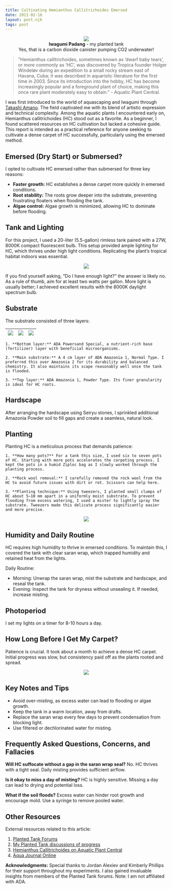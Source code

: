 ```yaml
---
title: Cultivating Hemianthus Callitrichoides Emersed
date: 2011-02-16
layout: post.njk
tags: post
---
```


<p align="center" style="text-align: center">
<img src="/assets/images/iwagumi-padang.jpg" /><br/>
<strong>Iwagumi Padang</strong> - my planted tank <br/>
Yes, that is a carbon dioxide canister pumping CO2 underwater!
</p>

>"Hemianthus callitrichoides, sometimes known as ‘dwarf baby tears’, or more commonly as ‘HC’, was discovered by Tropica founder Holger Windeløv during an expedition to a small rocky stream east of Havana, Cuba; it was described in aquaristic literature for the first time in 2003. Since its introduction into the hobby, HC has become increasingly popular and a foreground plant of choice, making this once rare plant moderately easy to obtain." - Aquatic Plant Central.

I was first introduced to the world of aquascaping and Iwagumi through [Takashi Amano](https://en.wikipedia.org/wiki/Takashi_Amano). The field captivated me with its blend of artistic expression and technical complexity. Among the aquatic plants I encountered early on, Hemianthus callitrichoides (HC) stood out as a favorite. As a beginner, I found scattered resources on HC cultivation but lacked a cohesive guide. This report is intended as a practical reference for anyone seeking to cultivate a dense carpet of HC successfully, particularly using the emersed method.

## Emersed (Dry Start) or Submersed?
I opted to cultivate HC emersed rather than submersed for three key reasons:

* **Faster growth:** HC establishes a dense carpet more quickly in emersed conditions.
* **Root stability:** The roots grow deeper into the substrate, preventing frustrating floaters when flooding the tank.
* **Algae control:** Algae growth is minimized, allowing HC to dominate before flooding.

## Tank and Lighting
For this project, I used a 20-liter (5.5-gallon) rimless tank paired with a 27W, 8000K compact fluorescent bulb. This setup provided ample lighting for HC, which thrives under high light conditions. Replicating the plant’s tropical habitat indoors was essential.

<p align="center" style="text-align: center">
<img src="/assets/images/iwagumi-tank-and-lighting.jpg" />
</p>

If you find yourself asking, “Do I have enough light?” the answer is likely no. As a rule of thumb, aim for at least two watts per gallon. More light is usually better; I achieved excellent results with the 8000K daylight spectrum bulb.


## Substrate
The substrate consisted of three layers:

| ![](/assets/images/iwagumi-substrate.jpg) | ![](/assets/images/iwagumi-substrate-2.jpg) | ![](/assets/images/iwagumi-substrate-3.jpg) |
| :--: | :--: | :--: |
	
    1. **Bottom layer:** ADA Powersand Special, a nutrient-rich base (fertilizer) layer with beneficial microorganisms.
	
    2. **Main substrate:** A 4 cm layer of ADA Amazonia 1, Normal Type. I preferred this over Amazonia 2 for its durability and balanced chemistry. It also maintains its scape reasonably well once the tank is flooded.
	
    3. **Top layer:** ADA Amazonia 1, Powder Type. Its finer granularity is ideal for HC roots.

## Hardscape
After arranging the hardscape using Seiryu stones, I sprinkled additional Amazonia Powder soil to fill gaps and create a seamless, natural look.

## Planting
Planting HC is a meticulous process that demands patience:
	
    1. **How many pots?** For a tank this size, I used six to seven pots of HC. Starting with more pots accelerates the carpeting process. I kept the pots in a humid Ziploc bag as I slowly worked through the planting process.
	
    2. **Rock wool removal:** I carefully removed the rock wool from the HC to avoid future issues with dirt or rot. Scissors can help here.
	
    3. **Planting technique:** Using tweezers, I planted small clumps of HC about 5–10 mm apart in a uniformly moist substrate. To prevent flooding from excess watering, I used a mister to lightly spray the substrate. Tweezers made this delicate process significantly easier and more precise.


<p style="text-align: center">
<img src="/assets/images/iwagumi-humidity.jpg" />
</p>

## Humidity and Daily Routine
HC requires high humidity to thrive in emersed conditions. To maintain this, I covered the tank with clear saran wrap, which trapped humidity and retained heat from the lights.

Daily Routine:

* Morning: Unwrap the saran wrap, mist the substrate and hardscape, and reseal the tank.
* Evening: Inspect the tank for dryness without unsealing it. If needed, increase misting.

## Photoperiod
I set my lights on a timer for 8-10 hours a day.

## How Long Before I Get My Carpet? ##
Patience is crucial. It took about a month to achieve a dense HC carpet. Initial progress was slow, but consistency paid off as the plants rooted and spread.

<p style="text-align: center">
<img src="/assets/images/iwagumi-padang.jpg" />
</p>
  
  
## Key Notes and Tips

* Avoid over-misting, as excess water can lead to flooding or algae growth.
* Keep the tank in a warm location, away from drafts.
* Replace the saran wrap every few days to prevent condensation from blocking light.
* Use filtered or dechlorinated water for misting.
    
    
## Frequently Asked Questions, Concerns, and Fallacies ##

**Will HC suffocate without a gap in the saran wrap seal?**
No. HC thrives with a tight seal. Daily misting provides sufficient airflow.

**Is it okay to miss a day of misting?**
HC is highly sensitive. Missing a day can lead to drying and potential loss.

**What if the soil floods?**
Excess water can hinder root growth and encourage mold. Use a syringe to remove pooled water.


## Other Resources ##
External resources related to this article:

1. [Planted Tank Forums](http://www.plantedtank.net)
2. [My Planted Tank discussions of progress](https://www.plantedtank.net/forums/12-tank-journals/124525-janicks-ada-mini-m-cube-garden-iwagumi-padang.html#post1247307)
3. [Hemianthus Callitrichoides on Aquatic Plant Central](http://www.aquaticplantcentral.com/forumapc/plantfinder/details.php?id=51t)
4. [Aqua Journal Online](http://www.adana.co.jp/en/aquajournal/)

 
**Acknowledgments:** Special thanks to Jordan Alexiev and Kimberly Phillips for their support throughout my experiments. I also gained invaluable insights from members of the Planted Tank forums. Note: I am not affiliated with ADA.